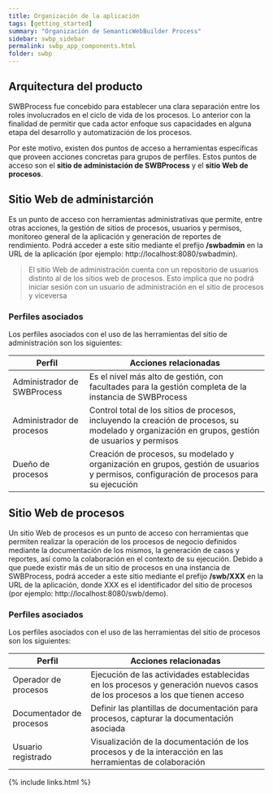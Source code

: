 ```yaml
---
title: Organización de la aplicación
tags: [getting_started]
summary: "Organización de SemanticWebBuilder Process"
sidebar: swbp_sidebar
permalink: swbp_app_components.html
folder: swbp
---
```


## Arquitectura del producto
SWBProcess fue concebido para establecer una clara separación entre los roles involucrados en el ciclo de vida de los procesos. Lo anterior con la finalidad de permitir que cada actor enfoque sus capacidades en alguna etapa del desarrollo y automatización de los procesos.

Por este motivo, existen dos puntos de acceso a herramientas específicas que proveen acciones concretas para grupos de perfiles. Estos puntos de acceso son el **sitio de administación de SWBProcess** y el **sitio Web de procesos**.

## Sitio Web de administarción
Es un punto de acceso con herramientas administrativas que permite, entre otras acciones, la gestión de sitios de procesos, usuarios y permisos, monitoreo general de la aplicación y generación de reportes de rendimiento. Podrá acceder a este sitio mediante el prefijo **/swbadmin** en la URL de la aplicación (por ejemplo: http://localhost:8080/swbadmin).

> El sitio Web de administración cuenta con un repositorio de usuarios distinto al de los sitios web de procesos. Esto implica que no podrá iniciar sesión con un usuario de administración en el sitio de procesos y viceversa

### Perfiles asociados
Los perfiles asociados con el uso de las herramientas del sitio de administración son los siguientes:

|Perfil|Acciones relacionadas|
|----|-------|
|Administrador de SWBProcess|Es el nivel más alto de gestión, con facultades para la gestión completa de la instancia de SWBProcess|
|Administrador de procesos|Control total de los sitios de procesos, incluyendo la creación de procesos, su modelado y organización en grupos, gestión de usuarios y permisos|
|Dueño de procesos|Creación de procesos, su modelado y organización en grupos, gestión de usuarios y permisos, configuración de procesos para su ejecución|

## Sitio Web de procesos
Un sitio Web de procesos es un punto de acceso con herramientas que permiten realizar la operación de los procesos de negocio definidos mediante la documentación de los mismos, la generación de casos y reportes, así como la colaboración en el contexto de su ejecución. Debido a que puede existir más de un sitio de procesos en una instancia de SWBProcess, podrá acceder a este sitio mediante el prefijo **/swb/XXX** en la URL de la aplicación, donde XXX es el identificador del sitio de procesos (por ejemplo: http://localhost:8080/swb/demo).

### Perfiles asociados
Los perfiles asociados con el uso de las herramientas del sitio de procesos son los siguientes:

|Perfil|Acciones relacionadas|
|----|-------|
|Operador de procesos|Ejecución de las actividades establecidas en los procesos y generación nuevos casos de los procesos a los que tienen acceso|
|Documentador de procesos|Definir las plantillas de documentación para procesos, capturar la documentación asociada|
|Usuario registrado|Visualización de la documentación de los procesos y de la interacción en las herramientas de colaboración|


{% include links.html %}

